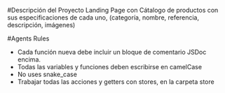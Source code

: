 #Descripción del Proyecto
Landing Page con Cátalogo de productos con sus especificaciones de cada uno, (categoría, nombre, referencia, descripción, imágenes)



#Agents Rules
-   Cada función nueva debe incluir un bloque de comentario JSDoc encima.
-   Todas las variables y funciones deben escribirse en camelCase
-   No uses snake_case
-   Trabajar todas las acciones y getters con stores, en la carpeta store


